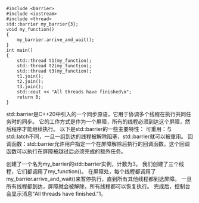 ```
#include <barrier>
#include <iostream>
#include <thread>
std::barrier my_barrier{3};
void my_function()
{
    my_barrier.arrive_and_wait();
}
int main()
{
    std::thread t1(my_function);
    std::thread t2(my_function);
    std::thread t3(my_function);
    t1.join();
    t2.join();
    t3.join();
    std::cout << "All threads have finished\n";
    return 0;
}
```
std::barrier是C++20中引入的一个同步原语，它用于协调多个线程在执行共同任务时的同步。
它的工作方式是作为一个屏障，所有的线程必须到达这个屏障，然后程序才能继续执行。
以下是std::barrier的一些主要特性：
可重用：与std::latch不同，一旦一组到达的线程被解除阻塞，std::barrier就可以被重用。
回调函数：std::barrier允许用户指定一个在屏障解除后执行的回调函数。这个回调函数可以执行在屏障被越过后必须完成的额外任务。

创建了一个名为my_barrier的std::barrier实例，计数为3。
我们创建了三个线程，它们都调用了my_function()。
在屏障处，每个线程都调用了my_barrier.arrive_and_wait()来暂停执行，直到所有其他线程都到达屏障。
一旦所有线程都到达，屏障就会被解除，所有线程都可以恢复执行。
完成后，控制台会显示消息“All threads have finished.”1。